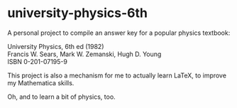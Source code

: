 # university-physics-6th

A personal project to compile an answer key for a popular physics textbook:

University Physics, 6th ed (1982)  
Francis W. Sears, Mark W. Zemanski, Hugh D. Young  
ISBN 0-201-07195-9  

This project is also a mechanism for me to actually learn LaTeX, to improve 
my Mathematica skills.

Oh, and to learn a bit of physics, too.

